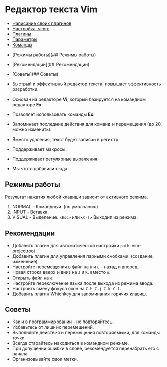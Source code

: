 # Редактор текста Vim
* [Написание своих плагинов](plugins-tutorial/index)
* [Настройка .vimrc](vimrc)
* [Плагины](plugins/index)
* [Параметры](settings)
* [Команды](commands)

- [Режимы работы](## Режимы работы)
- [Рекомендации](## Рекомендации)
- [Советы](## Советы)

- Быстрый и эффективный редактор текста, повышает эффективность разработки.
- Основан на редакторе __Vi__, который базируется на командном редакторе __Ex__.
- Позволяет использовать команды __Ex__.
- Запоминает последние действия для команд и перемещения (до 20, можно изменить).
- Вместо удаления, текст будет записан в регистр.
- Поддерживает макросы.
- Поддерживает регулярные выражения.
- Мы чтото добавили сюда

## Режимы работы 
Результат нажатия любой клавиши зависит от активного режима.
1. NORMAL - Командный. (по умолчанию)
2. INPUT - Вставка.
3. VISUAL - Выделение.
`<Esc>` или `<C-[>` Выходит из режима.

## Рекомендации
- Добавить плагин для автоматической настройки `path`. vim-projectroot
- Добавить плагин для управления парными скобками. (создание, изменение)
- Настройте перемещения в файл на `H` и `L` - назад и вперед.
- Новая строка вверх и вниз на `J` и `K`. вместо `o`.
- Открыть файл на `o`.
- Настройте переключение языка после выхода из режима ввода.
- Настроить смену фокуса окон на `C-h C-j C-k C-l`.
- Добавить плагин Whichkey для запоминания горячих клавиш.
 
## Советы
- Как и в программировании - не повторяйтесь.
- Избавьтесь от лишних перемещений.
- Выполняйте действия и перемещения повторяемыми, для команды точки.
- Всегда старайтесь находиться в командном режиме.
- При допущении ошибки в слове, рекомендуется перенабрать его с начала.
- Организовывайте свои метки.
